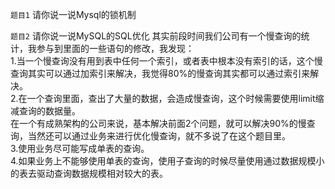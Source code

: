 `题目1` 请你说一说Mysql的锁机制



`题目2` 请你说一说MySQL的SQL优化
其实前段时间我们公司有一个慢查询的统计，我参与到里面的一些语句的修改，我发现：  
1.当一个慢查询没有用到表中任何一个索引，或者表中根本没有索引的话，这个慢查询其实可以通过加索引来解决，我觉得80%的慢查询其实都可以通过索引来解决。  
2.在一个查询里面，查出了大量的数据，会造成慢查询，这个时候需要使用limit缩减查询的数据量。  
在一个有成熟架构的公司来说，基本解决前面2个问题，就可以解决90%的慢查询，当然还可以通过业务来进行优化慢查询，就不多说了在这个题目里。  
3.使用业务尽可能写成单表的查询。  
4.如果业务上不能够使用单表的查询，使用子查询的时候尽量使用通过数据规模小的表去驱动查询数据规模相对较大的表。